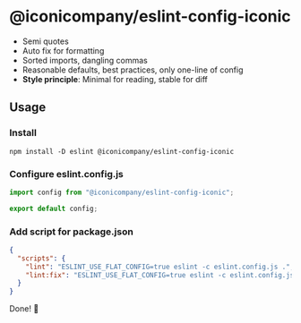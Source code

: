# @iconicompany/eslint-config-iconic

- Semi quotes
- Auto fix for formatting
- Sorted imports, dangling commas
- Reasonable defaults, best practices, only one-line of config
- **Style principle**: Minimal for reading, stable for diff

## Usage

### Install

```npm install -D eslint @iconicompany/eslint-config-iconic```

### Configure eslint.config.js

```javascript
import config from "@iconicompany/eslint-config-iconic";

export default config;
```

### Add script for package.json
```json
{
  "scripts": {
    "lint": "ESLINT_USE_FLAT_CONFIG=true eslint -c eslint.config.js .",
    "lint:fix": "ESLINT_USE_FLAT_CONFIG=true eslint -c eslint.config.js --fix ."
  }
}
```

Done! 🎉